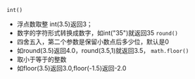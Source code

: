 `int()`
* 浮点数取整 int(3.5)返回3；
* 数字的字符形式转换成数字，如int("35")就返回35
`round()`
* 四舍五入，第二个参数是保留小数点后多少位，默认是0
* 如round(3.5)返回4.0，round(3.5,1)就返回3.5，
`math.floor()`
* 取小于等于的整数
* 如floor(3.5)返回3.0,floor(-1.5)返回-2.0